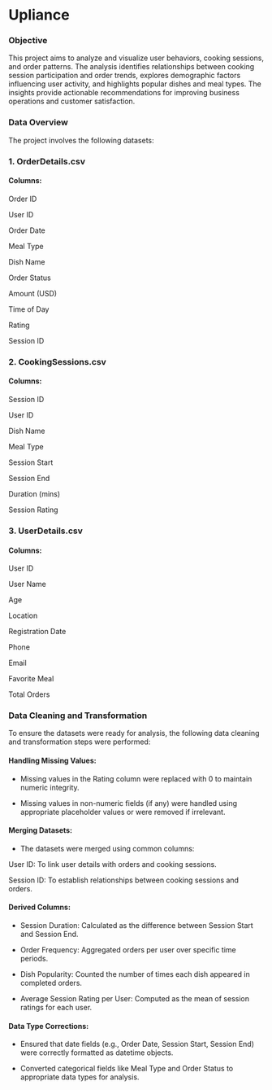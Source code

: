# Upliance

### Objective

This project aims to analyze and visualize user behaviors, cooking sessions, and order patterns. The analysis identifies relationships between cooking session participation and order trends, explores demographic factors influencing user activity, and highlights popular dishes and meal types. The insights provide actionable recommendations for improving business operations and customer satisfaction.

### Data Overview

The project involves the following datasets:

### 1. OrderDetails.csv

#### Columns:

Order ID

User ID

Order Date

Meal Type

Dish Name

Order Status

Amount (USD)

Time of Day

Rating

Session ID

### 2. CookingSessions.csv

#### Columns:

Session ID

User ID

Dish Name

Meal Type

Session Start

Session End

Duration (mins)

Session Rating

### 3. UserDetails.csv

#### Columns:

User ID

User Name

Age

Location

Registration Date

Phone

Email

Favorite Meal

Total Orders

### Data Cleaning and Transformation

To ensure the datasets were ready for analysis, the following data cleaning and transformation steps were performed:

#### Handling Missing Values:

- Missing values in the Rating column were replaced with 0 to maintain numeric integrity.

- Missing values in non-numeric fields (if any) were handled using appropriate placeholder values or were removed if irrelevant.

#### Merging Datasets:

- The datasets were merged using common columns:

User ID: To link user details with orders and cooking sessions.

Session ID: To establish relationships between cooking sessions and orders.

#### Derived Columns:

- Session Duration: Calculated as the difference between Session Start and Session End.

- Order Frequency: Aggregated orders per user over specific time periods.

- Dish Popularity: Counted the number of times each dish appeared in completed orders.

- Average Session Rating per User: Computed as the mean of session ratings for each user.

#### Data Type Corrections:

- Ensured that date fields (e.g., Order Date, Session Start, Session End) were correctly formatted as datetime objects.

- Converted categorical fields like Meal Type and Order Status to appropriate data types for analysis.
